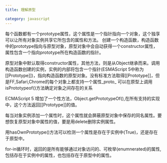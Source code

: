 ```yaml
---
title: 理解原型

category: javascript
---
```

每个函数都有一个prototype属性，这个属性是一个指针指向一个对象，这个独享可以让所有对象实例共享它所包含的属性和方法。
创建一个构造函数，构造函数中的prototype指向与原型对象，原型对象中会自动获得一个constructor属性，属性包含一个指向prototype所在构造函数的指针。

原型对象中默认取得constructor属性，其他方法，则是从Object继承而来。调用构造函数创建的实例，实例的内部将包含一个指针(ESMAScript 5中称为[[Prototype]])，指向构造函数的原型对象。没有标准方法取得[[Prototype]]，但是FF,Safari,Chrome的每个对象上都支持一个属性_proto_
可以在原型上调用isPrototypeof()方法确定对象之间存在的关系

ECMAScript 5 增加了一个性方法，Object.getPrototypeOf(),在所有支持的实现中，这个方法返回[[Prototype]]的值。

每当对象实例添加一个属性时，这个属性就会屏蔽原型对象中保存的同名属性。要想恢复原型对象中属性的值，要是用delete删除实例属性。

用hasOwnPrototype()方法可以检测一个属性是存在于实例中(True)，还是存在于原型中。

for-in循环时，返回的是所有能够通过对象访问的、可枚举(enumnerated)的属性,包括存在于实例中的属性，也包括存在于原型中的属性。
